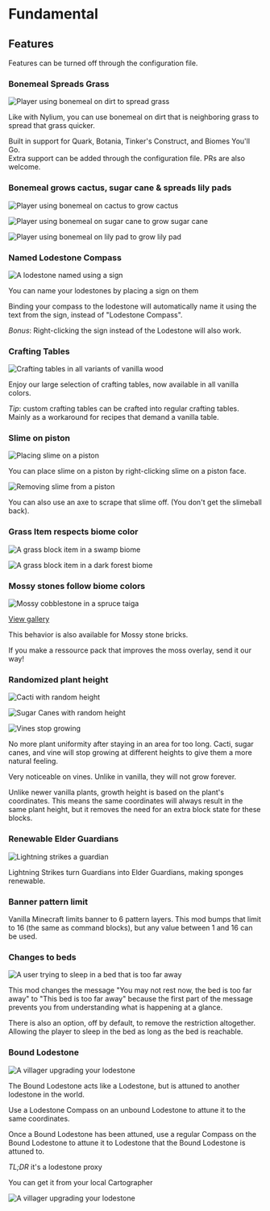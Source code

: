# Fundamental

## Features

Features can be turned off through the configuration file.

### Bonemeal Spreads Grass

![Player using bonemeal on dirt to spread grass](docs/screenshots/bonemeal-grass.apng)

Like with Nylium, you can use bonemeal on dirt that is neighboring grass to spread that grass quicker.

Built in support for Quark, Botania, Tinker's Construct, and Biomes You'll Go.  
Extra support can be added through the configuration file. PRs are also welcome.

### Bonemeal grows cactus, sugar cane & spreads lily pads

![Player using bonemeal on cactus to grow cactus](docs/screenshots/bonemeal_cactus.jpg)

![Player using bonemeal on sugar cane to grow sugar cane](docs/screenshots/bonemeal_sugar_cane.jpg)

![Player using bonemeal on lily pad to grow lily pad](docs/screenshots/bonemeal_lily_pad.jpg)

### Named Lodestone Compass

![A lodestone named using a sign](docs/screenshots/named-lodestone.jpg)

You can name your lodestones by placing a sign on them

Binding your compass to the lodestone will automatically name it 
using the text from the sign, instead of "Lodestone Compass".

*Bonus*: Right-clicking the sign instead of the Lodestone will also work.

### Crafting Tables

![Crafting tables in all variants of vanilla wood](docs/screenshots/crafting-tables.jpg)

Enjoy our large selection of crafting tables, now available in all vanilla colors.

*Tip*: custom crafting tables can be crafted into regular crafting tables. Mainly as a workaround for recipes that demand a vanilla table.

### Slime on piston

![Placing slime on a piston](docs/screenshots/slime-on-piston.png)

You can place slime on a piston by right-clicking slime on a piston face.

![Removing slime from a piston](docs/screenshots/slime-off-piston.png)

You can also use an axe to scrape that slime off. (You don't get the slimeball back).

### Grass Item respects biome color

![A grass block item in a swamp biome](docs/screenshots/grass-color-swamp.jpg)

![A grass block item in a dark forest biome](docs/screenshots/grass-color-dark-forest.jpg)

### Mossy stones follow biome colors

![Mossy cobblestone in a spruce taiga](docs/screenshots/mossy_cobblestone/spruce_taiga.jpg)

[View gallery](docs/screenshots/mossy_cobblestone)

This behavior is also available for Mossy stone bricks.

If you make a ressource pack that improves the moss overlay, send it our way!

### Randomized plant height

![Cacti with random height](docs/screenshots/cactus-height.jpg)

![Sugar Canes with random height](docs/screenshots/sugarcane-height.jpg)

![Vines stop growing](docs/screenshots/vine-height-1.jpg)

No more plant uniformity after staying in an area for too long. Cacti, sugar canes, and vine will stop growing at different
heights to give them a more natural feeling.

Very noticeable on vines. Unlike in vanilla, they will not grow forever.

Unlike newer vanilla plants, growth height is based on the plant's coordinates. This means the same coordinates will always result
in the same plant height, but it removes the need for an extra block state for these blocks.

### Renewable Elder Guardians

![Lightning strikes a guardian](docs/screenshots/elder-guardian.jpg)

Lightning Strikes turn Guardians into Elder Guardians, making sponges renewable.

### Banner pattern limit

Vanilla Minecraft limits banner to 6 pattern layers. This mod bumps that limit to 16 (the same as command blocks), 
but any value between 1 and 16 can be used.

### Changes to beds

![A user trying to sleep in a bed that is too far away](docs/screenshots/bed_too_far.jpg)

This mod changes the message "You may not rest now, the bed is too far away" to "This bed is too far away" because
the first part of the message prevents you from understanding what is happening at a glance.

There is also an option, off by default, to remove the restriction altogether.
Allowing the player to sleep in the bed as long as the bed is reachable.

### Bound Lodestone

![A villager upgrading your lodestone](docs/screenshots/bound-lodestone.jpg)

The Bound Lodestone acts like a Lodestone, but is attuned to another lodestone in the world.

Use a Lodestone Compass on an unbound Lodestone to attune it to the same coordinates.

Once a Bound Lodestone has been attuned,
use a regular Compass on the Bound Lodestone to attune it to Lodestone that the Bound Lodestone is attuned to.

*TL;DR* it's a lodestone proxy

You can get it from your local Cartographer

![A villager upgrading your lodestone](docs/screenshots/bound-lodestone-recipe.png)
